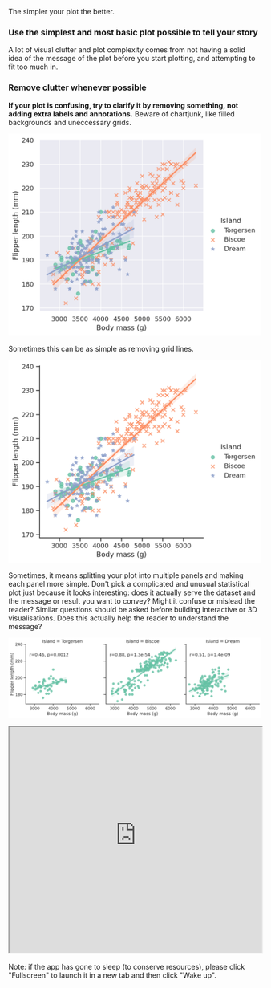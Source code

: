 The simpler your plot the better.

### Use the simplest and most basic plot possible to tell your story

A lot of visual clutter and plot complexity comes from not having a solid idea of the message of the plot before you start plotting, and attempting to fit too much in. 

### Remove clutter whenever possible

**If your plot is confusing, try to clarify it by removing something, not adding extra labels and annotations.** Beware of chartjunk, like filled backgrounds and uneccessary grids.

![Busy scatter plot](image-8.png)


Sometimes this can be as simple as removing grid lines.

![Busy scatter plot](image-9.png)

Sometimes, it means splitting your plot into multiple panels and making each panel more simple. Don't pick a complicated and unusual statistical plot just because it looks interesting: does it actually serve the dataset and the message or result you want to convey? Might it confuse or mislead the reader? Similar questions should be asked before building interactive or 3D visualisations. Does this actually help the reader to understand the message?

![Scatter plot across three panels](image-10.png)

<iframe
  src="https://key-data-vis-requirements-simplify.streamlit.app/?embed=true"
  style="height: 450px; width: 100%;"
></iframe>
 
Note: if the app has gone to sleep (to conserve resources), please click "Fullscreen" to launch it in a new tab and then click "Wake up".